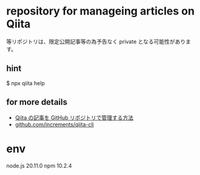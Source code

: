 # repository for manageing articles on Qiita

等リポジトリは、限定公開記事等の為予告なく private となる可能性があります。

## hint

\$ npx qiita help

## for more details

- [Qiita の記事を GitHub リポジトリで管理する方法](https://qiita.com/Qiita/items/32c79014509987541130)
- [github.com/increments/qiita-cli](https://github.com/increments/qiita-cli)

# env

node.js 20.11.0
npm 10.2.4